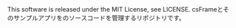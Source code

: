 This software is released under the MIT License, see LICENSE.
csFrameとそのサンプルアプリをのソースコードを管理するリポジトリです。